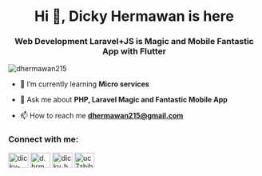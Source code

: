 <h1 align="center">Hi 👋, Dicky Hermawan is here</h1>
<h3 align="center">Web Development Laravel+JS is Magic and Mobile Fantastic App with Flutter</h3>

<p align="left"> <img src="https://komarev.com/ghpvc/?username=dhermawan215&label=Profile%20views&color=0e75b6&style=flat" alt="dhermawan215" /> </p>

- 🌱 I’m currently learning **Micro services**

- 💬 Ask me about **PHP, Laravel Magic and Fantastic Mobile App**

- 📫 How to reach me **dhermawan215@gmail.com**

<h3 align="left">Connect with me:</h3>
<p align="left">
<a href="https://linkedin.com/in/dicky-hermawan-3335aa149" target="blank"><img align="center" src="https://raw.githubusercontent.com/rahuldkjain/github-profile-readme-generator/master/src/images/icons/Social/linked-in-alt.svg" alt="dicky-hermawan-3335aa149" height="30" width="40" /></a>
<a href="https://instagram.com/d.hrmwn" target="blank"><img align="center" src="https://raw.githubusercontent.com/rahuldkjain/github-profile-readme-generator/master/src/images/icons/Social/instagram.svg" alt="d.hrmwn" height="30" width="40" /></a>
<a href="https://twitter.com/dicky_hermawan3" target="blank"><img align="center" src="https://raw.githubusercontent.com/rahuldkjain/github-profile-readme-generator/master/src/images/icons/Social/twitter.svg" alt="dicky_hermawan3" height="30" width="40" /></a>
<a href="https://www.youtube.com/channel/UC7ZHihdmFok95BUmMxtVjCg" target="blank"><img align="center" src="https://raw.githubusercontent.com/rahuldkjain/github-profile-readme-generator/master/src/images/icons/Social/youtube.svg" alt="uc7zhihdmfok95bummxtvjcg" height="30" width="40" /></a>
</p>


